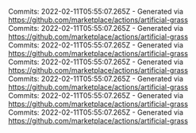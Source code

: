 Commits: 2022-02-11T05:55:07.265Z - Generated via https://github.com/marketplace/actions/artificial-grass
<br>
Commits: 2022-02-11T05:55:07.265Z - Generated via https://github.com/marketplace/actions/artificial-grass
<br>
Commits: 2022-02-11T05:55:07.265Z - Generated via https://github.com/marketplace/actions/artificial-grass
<br>
Commits: 2022-02-11T05:55:07.265Z - Generated via https://github.com/marketplace/actions/artificial-grass
<br>
Commits: 2022-02-11T05:55:07.265Z - Generated via https://github.com/marketplace/actions/artificial-grass
<br>
Commits: 2022-02-11T05:55:07.265Z - Generated via https://github.com/marketplace/actions/artificial-grass
<br>
Commits: 2022-02-11T05:55:07.265Z - Generated via https://github.com/marketplace/actions/artificial-grass
<br>
